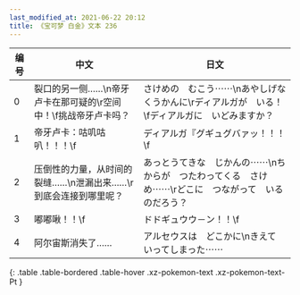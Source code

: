 ```yaml
---
last_modified_at: 2021-06-22 20:12
title: 《宝可梦 白金》文本 236
---
```

| 编号 | 中文 | 日文 |
| ---- | ---- | ---- |
| 0 | 裂口的另一侧……\n帝牙卢卡在那可疑的\r空间中！\f挑战帝牙卢卡吗？ | さけめの　むこう⋯⋯\nあやしげな　くうかんに\rディアルガが　いる！\fディアルガに　いどみますか？ |
| 1 | 帝牙卢卡：咕叽咕叭！！！\f | ディアルガ『グギュグバァッ！！！\f |
| 2 | 压倒性的力量，从时间的裂缝……\n泄漏出来……\r到底会连接到哪里呢？ | あっとうてきな　じかんの⋯⋯\nちからが　つたわってくる　さけめ⋯⋯\rどこに　つながって　いるのだろう？ |
| 3 | 嘟嘟啾！！\f | ドドギュウウ－ン！！\f |
| 4 | 阿尔宙斯消失了…… | アルセウスは　どこかに\nきえて　いってしまった⋯⋯ |
{: .table .table-bordered .table-hover .xz-pokemon-text .xz-pokemon-text-Pt }